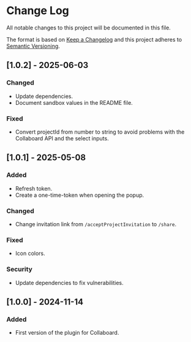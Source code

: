 # Change Log

All notable changes to this project will be documented in this file.

The format is based on [Keep a Changelog](http://keepachangelog.com/) and this
project adheres to [Semantic Versioning](http://semver.org/).

## [1.0.2] - 2025-06-03

### Changed

- Update dependencies.
- Document sandbox values in the README file.

### Fixed

- Convert projectId from number to string to avoid problems with the Collaboard
  API and the select inputs.

## [1.0.1] - 2025-05-08

### Added

- Refresh token.
- Create a one-time-token when opening the popup.

### Changed

- Change invitation link from `/acceptProjectInvitation` to `/share`.

### Fixed

- Icon colors.

### Security

- Update dependencies to fix vulnerabilities.

## [1.0.0] - 2024-11-14

### Added

- First version of the plugin for Collaboard.
